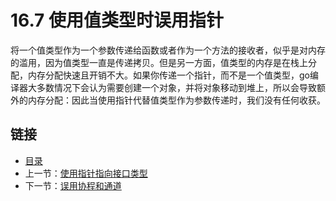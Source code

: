# 16.7 使用值类型时误用指针

将一个值类型作为一个参数传递给函数或者作为一个方法的接收者，似乎是对内存的滥用，因为值类型一直是传递拷贝。但是另一方面，值类型的内存是在栈上分配，内存分配快速且开销不大。如果你传递一个指针，而不是一个值类型，go编译器大多数情况下会认为需要创建一个对象，并将对象移动到堆上，所以会导致额外的内存分配：因此当使用指针代替值类型作为参数传递时，我们没有任何收获。

## 链接

- [目录](directory.md)
- 上一节：[使用指针指向接口类型](16.6.md)
- 下一节：[误用协程和通道](16.8.md)
